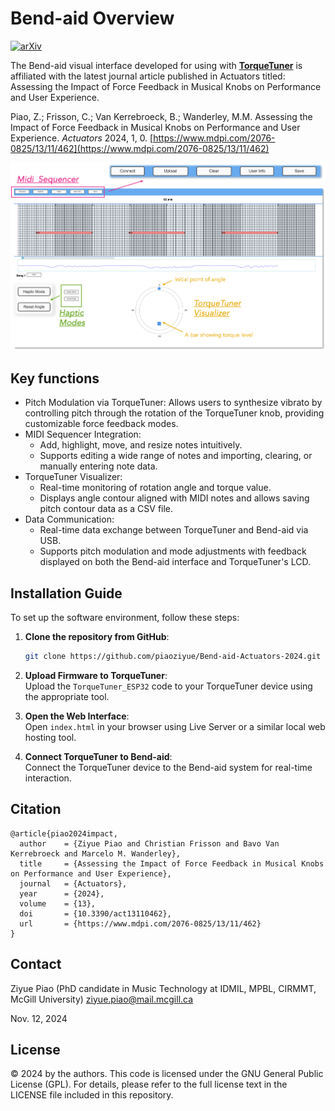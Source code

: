 # Bend-aid Overview

[![arXiv](https://img.shields.io/badge/Actuators-Paper-blue)](https://www.mdpi.com/2076-0825/13/11/462)

The Bend-aid visual interface developed for using with [**TorqueTuner**](https://www.idmil.org/project/the-torquetuner-hub/) is affiliated with the latest journal article published in Actuators titled: Assessing the Impact of Force Feedback in Musical Knobs on Performance and User Experience.

Piao, Z.; Frisson, C.; Van Kerrebroeck, B.; Wanderley, M.M. Assessing the Impact of Force Feedback in Musical Knobs on Performance and User Experience. *Actuators* 2024, 1, 0. [https://www.mdpi.com/2076-0825/13/11/462](https://www.mdpi.com/2076-0825/13/11/462)

![Bend-aid UI Interface](https://github.com/piaoziyue/Bend-aid-Actuators-2024/blob/main/Bend-aid-ui.png)
## Key functions

- Pitch Modulation via TorqueTuner: Allows users to synthesize vibrato by controlling pitch through the rotation of the TorqueTuner knob, providing customizable force feedback modes.
- MIDI Sequencer Integration:
    - Add, highlight, move, and resize notes intuitively.
    - Supports editing a wide range of notes and importing, clearing, or manually entering note data.
- TorqueTuner Visualizer:
    - Real-time monitoring of rotation angle and torque value.
    - Displays angle contour aligned with MIDI notes and allows saving pitch contour data as a CSV file.
- Data Communication:
    - Real-time data exchange between TorqueTuner and Bend-aid via USB.
    - Supports pitch modulation and mode adjustments with feedback displayed on both the Bend-aid interface and TorqueTuner's LCD.

## Installation Guide

To set up the software environment, follow these steps:

1. **Clone the repository from GitHub**:
    ```bash
    git clone https://github.com/piaoziyue/Bend-aid-Actuators-2024.git
    ```

2. **Upload Firmware to TorqueTuner**:  
   Upload the `TorqueTuner_ESP32` code to your TorqueTuner device using the appropriate tool.

3. **Open the Web Interface**:  
   Open `index.html` in your browser using Live Server or a similar local web hosting tool.

4. **Connect TorqueTuner to Bend-aid**:  
   Connect the TorqueTuner device to the Bend-aid system for real-time interaction.

## Citation

```
@article{piao2024impact,
  author    = {Ziyue Piao and Christian Frisson and Bavo Van Kerrebroeck and Marcelo M. Wanderley},
  title     = {Assessing the Impact of Force Feedback in Musical Knobs on Performance and User Experience},
  journal   = {Actuators},
  year      = {2024},
  volume    = {13},
  doi       = {10.3390/act13110462},
  url       = {https://www.mdpi.com/2076-0825/13/11/462}
}
```

## Contact

Ziyue Piao (PhD candidate in Music Technology at IDMIL, MPBL, CIRMMT, McGill University)
ziyue.piao@mail.mcgill.ca

Nov. 12, 2024


## License 
© 2024 by the authors. This code is licensed under the GNU General Public License (GPL). For details, please refer to the full license text in the LICENSE file included in this repository.

